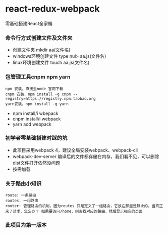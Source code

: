 # react-redux-webpack
零基础搭建React全家桶

### 命令行方式创建文件及文件夹
* 创建文件夹 mkdir aa(文件名)
* windows环境创建文件 type nul> aa.js(文件名)
* linux环境创建文件  touch aa.js(文件名)

### 包管理工具cnpm npm yarn
```
npm 安装，直接去node 官网下载
cnpm 安装，npm install -g cnpm --registry=https://registry.npm.taobao.org
yarn安装，npm install -g yarn
```
* npm install/i wbepack
* cnpm install/i webpack
* yarn add webpack

### 初学者零基础搭建时踩的坑
* 此项目采用webpack 4，建议全局安装webpack、webpack-cli
* webpack-dev-server 编译后的文件都存储在内存，我们看不见，可以删除dist文件打开依然没问题
* 按需加载

### 关于路由小知识

```
route: 一条路由
routes: 一组路由
router: 管理路由的机制，因为routes 只是定义了一组路由，它放在那里是静止的，当真正来了请求，怎么办？ 如果要访问/home，则去找对应的路由，然后显示相应的页面
```


### 此项目为第一版本
